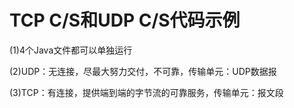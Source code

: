 # TCP C/S和UDP C/S代码示例

(1)4个Java文件都可以单独运行

(2)UDP：无连接，尽最大努力交付，不可靠，传输单元：UDP数据报

(3)TCP：有连接，提供端到端的字节流的可靠服务，传输单元：报文段
